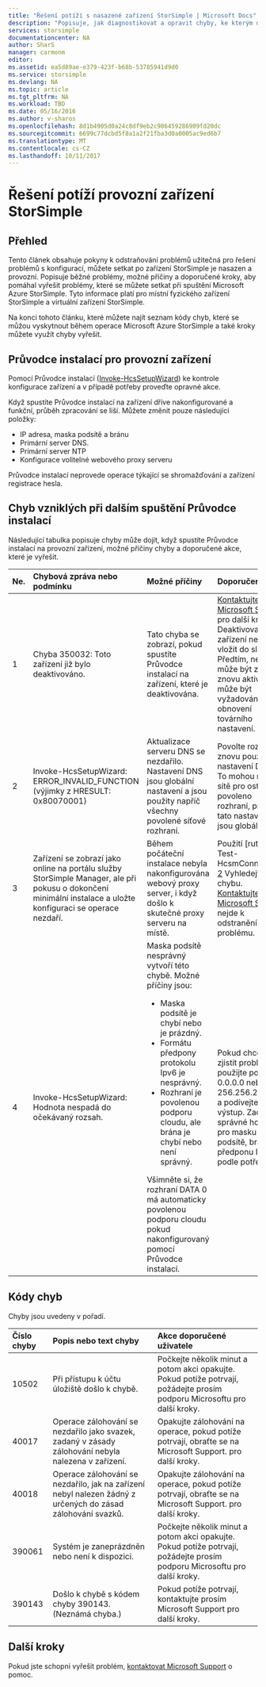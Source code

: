 ```yaml
---
title: "Řešení potíží s nasazené zařízení StorSimple | Microsoft Docs"
description: "Popisuje, jak diagnostikovat a opravit chyby, ke kterým došlo v zařízení StorSimple, který je aktuálně nasazená a funkční."
services: storsimple
documentationcenter: NA
author: SharS
manager: carmonm
editor: 
ms.assetid: ea5d89ae-e379-423f-b68b-53785941d9d0
ms.service: storsimple
ms.devlang: NA
ms.topic: article
ms.tgt_pltfrm: NA
ms.workload: TBD
ms.date: 05/16/2016
ms.author: v-sharos
ms.openlocfilehash: 8d1b4905d0a24c8df9eb2c986459286909fd20dc
ms.sourcegitcommit: 6699c77dcbd5f8a1a2f21fba3d0a0005ac9ed6b7
ms.translationtype: MT
ms.contentlocale: cs-CZ
ms.lasthandoff: 10/11/2017
---
```

# <a name="troubleshoot-an-operational-storsimple-device"></a>Řešení potíží provozní zařízení StorSimple
## <a name="overview"></a>Přehled
Tento článek obsahuje pokyny k odstraňování problémů užitečná pro řešení problémů s konfigurací, můžete setkat po zařízení StorSimple je nasazen a provozní. Popisuje běžné problémy, možné příčiny a doporučené kroky, aby pomáhal vyřešit problémy, které se můžete setkat při spuštění Microsoft Azure StorSimple. Tyto informace platí pro místní fyzického zařízení StorSimple a virtuální zařízení StorSimple.

Na konci tohoto článku, které můžete najít seznam kódy chyb, které se můžou vyskytnout během operace Microsoft Azure StorSimple a také kroky můžete využít chyby vyřešit. 

## <a name="setup-wizard-process-for-operational-devices"></a>Průvodce instalací pro provozní zařízení
Pomocí Průvodce instalací ([Invoke-HcsSetupWizard][1]) ke kontrole konfigurace zařízení a v případě potřeby proveďte opravné akce.

Když spustíte Průvodce instalací na zařízení dříve nakonfigurované a funkční, průběh zpracování se liší. Můžete změnit pouze následující položky:

* IP adresa, maska podsítě a bránu
* Primární server DNS.
* Primární server NTP
* Konfigurace volitelné webového proxy serveru

Průvodce instalací neprovede operace týkající se shromažďování a zařízení registrace hesla.

## <a name="errors-that-occur-during-subsequent-runs-of-the-setup-wizard"></a>Chyb vzniklých při dalším spuštění Průvodce instalací
Následující tabulka popisuje chyby může dojít, když spustíte Průvodce instalací na provozní zařízení, možné příčiny chyby a doporučené akce, které je vyřešit. 

| Ne. | Chybová zpráva nebo podmínku | Možné příčiny | Doporučená akce |
|:--- |:--- |:--- |:--- |
| 1 |Chyba 350032: Toto zařízení již bylo deaktivováno. |Tato chyba se zobrazí, pokud spustíte Průvodce instalací na zařízení, které je deaktivována. |[Kontaktujte Microsoft Support](storsimple-contact-microsoft-support.md) pro další kroky. Deaktivované zařízení nelze vložit do služby. Předtím, než může být zařízení znovu aktivovat, může být vyžadováno obnovení továrního nastavení. |
| 2 |Invoke-HcsSetupWizard: ERROR_INVALID_FUNCTION (výjimky z HRESULT: 0x80070001) |Aktualizace serveru DNS se nezdařilo. Nastavení DNS jsou globální nastavení a jsou použity napříč všechny povolené síťové rozhraní. |Povolte rozhraní a znovu použít nastavení DNS. To mohou narušit sítě pro ostatní povoleno rozhraní, protože tato nastavení jsou globální. |
| 3 |Zařízení se zobrazí jako online na portálu služby StorSimple Manager, ale při pokusu o dokončení minimální instalace a uložte konfiguraci se operace nezdaří. |Během počáteční instalace nebyla nakonfigurována webový proxy server, i když došlo k skutečné proxy serveru na místě. |Použití [rutiny Test-HcsmConnection] [ 2] Vyhledejte chybu. [Kontaktujte Microsoft Support](storsimple-contact-microsoft-support.md) nejde k odstranění problému. |
| 4 |Invoke-HcsSetupWizard: Hodnota nespadá do očekávaný rozsah. |Maska podsítě nesprávný vytvoří této chybě. Možné příčiny jsou: <ul><li> Maska podsítě je chybí nebo je prázdný.</li><li>Formátu předpony protokolu Ipv6 je nesprávný.</li><li>Rozhraní je povolenou podporu cloudu, ale brána je chybí nebo není správný.</li></ul>Všimněte si, že rozhraní DATA 0 má automaticky povolenou podporu cloudu pokud nakonfigurovaný pomocí Průvodce instalací. |Pokud chcete zjistit problém, použijte podsíť 0.0.0.0 nebo 256.256.256.256 a podívejte se na výstup. Zadejte správné hodnoty pro masku podsítě, bránu a předponu Ipv6, podle potřeby. |

## <a name="error-codes"></a>Kódy chyb
Chyby jsou uvedeny v pořadí.

| Číslo chyby | Popis nebo text chyby | Akce doporučené uživatele |
|:--- |:--- |:--- |
| 10502 |Při přístupu k účtu úložiště došlo k chybě. |Počkejte několik minut a potom akci opakujte. Pokud potíže potrvají, požádejte prosím podporu Microsoftu pro další kroky. |
| 40017 |Operace zálohování se nezdařilo jako svazek, zadaný v zásady zálohování nebyla nalezena v zařízení. |Opakujte zálohování na operace, pokud potíže potrvají, obraťte se na Microsoft Support. pro další kroky. |
| 40018 |Operace zálohování se nezdařilo, jak na zařízení nebyl nalezen žádný z určených do zásad zálohování svazků. |Opakujte zálohování na operace, pokud potíže potrvají, obraťte se na Microsoft Support. pro další kroky. |
| 390061 |Systém je zaneprázdněn nebo není k dispozici. |Počkejte několik minut a potom akci opakujte. Pokud potíže potrvají, požádejte prosím podporu Microsoftu pro další kroky. |
| 390143 |Došlo k chybě s kódem chyby 390143. (Neznámá chyba.) |Pokud potíže potrvají, kontaktujte prosím Microsoft Support pro další kroky. |

## <a name="next-steps"></a>Další kroky
Pokud jste schopni vyřešit problém, [kontaktovat Microsoft Support](storsimple-contact-microsoft-support.md) o pomoc. 

[1]: https://technet.microsoft.com/en-us/%5Clibrary/Dn688135(v=WPS.630).aspx
[2]: https://technet.microsoft.com/en-us/%5Clibrary/Dn715782(v=WPS.630).aspx
